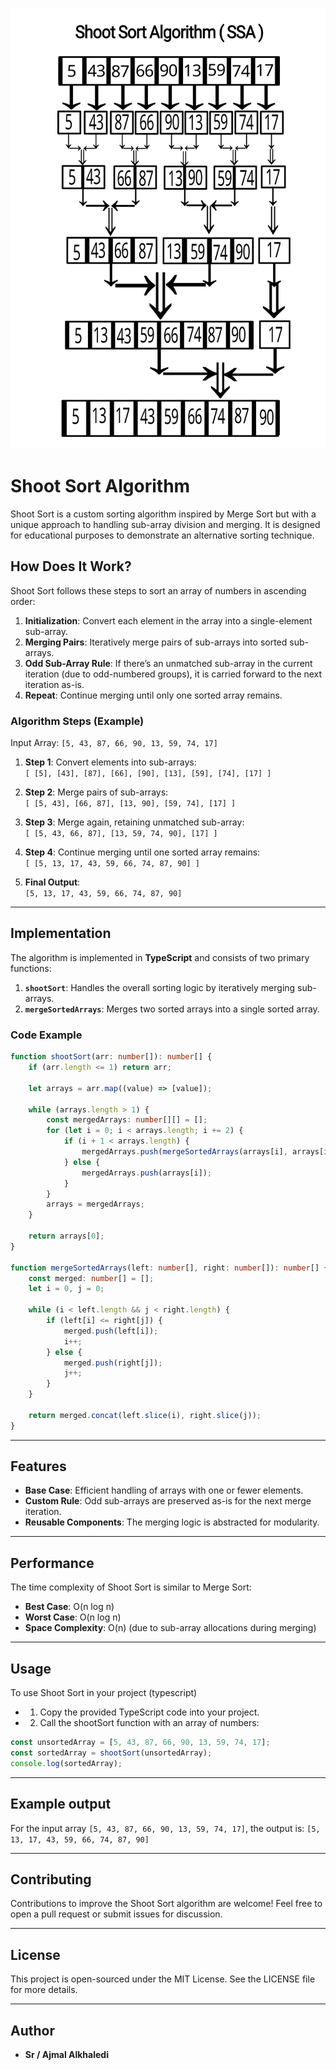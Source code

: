 ![Logo](./assets/view.png)

# Shoot Sort Algorithm

Shoot Sort is a custom sorting algorithm inspired by Merge Sort but with a unique approach to handling sub-array division and merging. It is designed for educational purposes to demonstrate an alternative sorting technique.

## **How Does It Work?**

Shoot Sort follows these steps to sort an array of numbers in ascending order:

1. **Initialization**: Convert each element in the array into a single-element sub-array.
2. **Merging Pairs**: Iteratively merge pairs of sub-arrays into sorted sub-arrays.
3. **Odd Sub-Array Rule**: If there’s an unmatched sub-array in the current iteration (due to odd-numbered groups), it is carried forward to the next iteration as-is.
4. **Repeat**: Continue merging until only one sorted array remains.

### **Algorithm Steps (Example)**

Input Array: `[5, 43, 87, 66, 90, 13, 59, 74, 17]`

1. **Step 1**: Convert elements into sub-arrays:  
   `[ [5], [43], [87], [66], [90], [13], [59], [74], [17] ]`
   
2. **Step 2**: Merge pairs of sub-arrays:  
   `[ [5, 43], [66, 87], [13, 90], [59, 74], [17] ]`
   
3. **Step 3**: Merge again, retaining unmatched sub-array:  
   `[ [5, 43, 66, 87], [13, 59, 74, 90], [17] ]`
   
4. **Step 4**: Continue merging until one sorted array remains:  
   `[ [5, 13, 17, 43, 59, 66, 74, 87, 90] ]`

5. **Final Output**:  
   `[5, 13, 17, 43, 59, 66, 74, 87, 90]`

---

## **Implementation**

The algorithm is implemented in **TypeScript** and consists of two primary functions:

1. **`shootSort`**: Handles the overall sorting logic by iteratively merging sub-arrays.
2. **`mergeSortedArrays`**: Merges two sorted arrays into a single sorted array.

### **Code Example**

```typescript
function shootSort(arr: number[]): number[] {
    if (arr.length <= 1) return arr;

    let arrays = arr.map((value) => [value]);

    while (arrays.length > 1) {
        const mergedArrays: number[][] = [];
        for (let i = 0; i < arrays.length; i += 2) {
            if (i + 1 < arrays.length) {
                mergedArrays.push(mergeSortedArrays(arrays[i], arrays[i + 1]));
            } else {
                mergedArrays.push(arrays[i]);
            }
        }
        arrays = mergedArrays;
    }

    return arrays[0];
}

function mergeSortedArrays(left: number[], right: number[]): number[] {
    const merged: number[] = [];
    let i = 0, j = 0;

    while (i < left.length && j < right.length) {
        if (left[i] <= right[j]) {
            merged.push(left[i]);
            i++;
        } else {
            merged.push(right[j]);
            j++;
        }
    }

    return merged.concat(left.slice(i), right.slice(j));
}
```
---
## **Features**

- **Base Case**: Efficient handling of arrays with one or fewer elements.
- **Custom Rule**: Odd sub-arrays are preserved as-is for the next merge iteration.
- **Reusable Components**: The merging logic is abstracted for modularity.

---
## **Performance**
The time complexity of Shoot Sort is similar to Merge Sort:

- **Best Case**: O(n log n)
- **Worst Case**: O(n log n)
- **Space Complexity**: O(n) (due to sub-array allocations during merging)

---
## **Usage**
To use Shoot Sort in your project (typescript)

- 1. Copy the provided TypeScript code into your project.
- 2. Call the shootSort function with an array of numbers:
 ``` typescript
const unsortedArray = [5, 43, 87, 66, 90, 13, 59, 74, 17];
const sortedArray = shootSort(unsortedArray);
console.log(sortedArray);
```

---

## **Example output**

For the input array ``` [5, 43, 87, 66, 90, 13, 59, 74, 17] ```, the output is:
```[5, 13, 17, 43, 59, 66, 74, 87, 90]```

---
## **Contributing**
Contributions to improve the Shoot Sort algorithm are welcome! Feel free to open a pull request or submit issues for discussion.

---
## **License**
This project is open-sourced under the MIT License. See the LICENSE file for more details.

---
## **Author** 
- **Sr / Ajmal Alkhaledi**